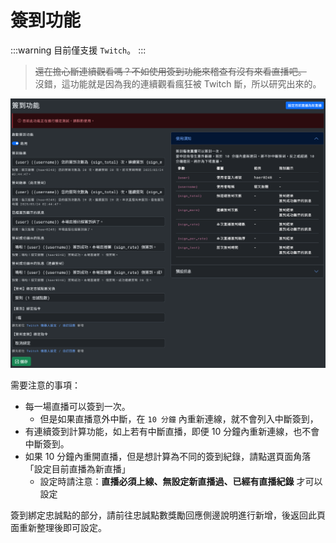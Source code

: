 # 簽到功能

:::warning
目前僅支援 `Twitch`。
:::

> ~~還在擔心斷連續觀看嗎？不如使用簽到功能來稽查有沒有來看直播吧。~~  
> 沒錯，這功能就是因為我的連續觀看瘋狂被 Twitch 斷，所以研究出來的。

![Image](/images/features/sign.png)

需要注意的事項：
- 每一場直播可以簽到一次。
  - 但是如果直播意外中斷，在 `10 分鐘` 內重新連線，就不會列入中斷簽到，
- 有連續簽到計算功能，如上若有中斷直播，即便 10 分鐘內重新連線，也不會中斷簽到。
- 如果 10 分鐘內重開直播，但是想計算為不同的簽到紀錄，請點選頁面角落「設定目前直播為新直播」
  - 設定時請注意：**直播必須上線、無設定新直播過、已經有直播紀錄** 才可以設定

簽到綁定忠誠點的部分，請前往忠誠點數獎勵回應側邊說明進行新增，後返回此頁面重新整理後即可設定。